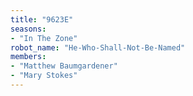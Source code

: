 ```yaml
---
title: "9623E"
seasons:
- "In The Zone"
robot_name: "He-Who-Shall-Not-Be-Named"
members:
- "Matthew Baumgardener"
- "Mary Stokes"
---
```

